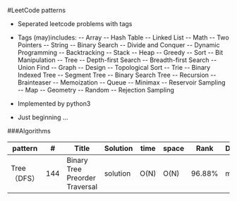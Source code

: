 #LeetCode patterns
- Seperated leetcode problems with tags
- Tags (may)includes:
-- Array
-- Hash Table
-- Linked List
-- Math
-- Two Pointers
-- String
-- Binary Search
-- Divide and Conquer
-- Dynamic Programming
-- Backtracking
-- Stack
-- Heap
-- Greedy
-- Sort
-- Bit Manipulation
-- Tree
-- Depth-first Search
-- Breadth-first Search
-- Union Find
-- Graph
-- Design
-- Topological Sort
-- Trie
-- Binary Indexed Tree
-- Segment Tree
-- Binary Search Tree
-- Recursion
-- Brainteaser
-- Memoization
-- Queue
-- Minimax
-- Reservoir Sampling
-- Map
-- Geometry
-- Random
-- Rejection Sampling

- Implemented by python3
- Just beginning ...

###Algorithms
                    
| pattern |\# | Title | Solution | time | space | Rank | Difficulty |
| ------------- | ------------- | ------------- | ------------- | ------------- | ------------- | ------------- | ------------- |
|Tree（DFS）| 144 | Binary Tree Preorder Traversal | solution | O(N) | O(N) | 96.88% | medium |